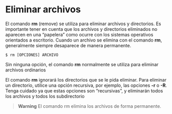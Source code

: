 # Eliminar archivos


El comando **rm** (remove) se utiliza para eliminar archivos y directorios. Es importante tener en cuenta que los archivos y directorios eliminados no aparecen en una “papelera” como ocurre con los sistemas operativos orientados a escritorio. Cuando un archivo se elimina con el comando **rm**, generalmente siempre desaparece de manera permanente.

```terminal
$ rm [OPCIONES] ARCHIVO
```

Sin ninguna opción, el comando **rm** normalmente se utiliza para eliminar archivos ordinarios

El comando **rm** ignorará los directorios que se le pida eliminar. Para eliminar un directorio, utilice una opción recursiva, por ejemplo, las opciones **-r** o **-R**. Tenga cuidado ya que estas opciones son “recursivas”, y eliminarán todos los archivos y todos los subdirectorio


> **Warning**
> El comando rm elimina los archivos de forma permanente.

